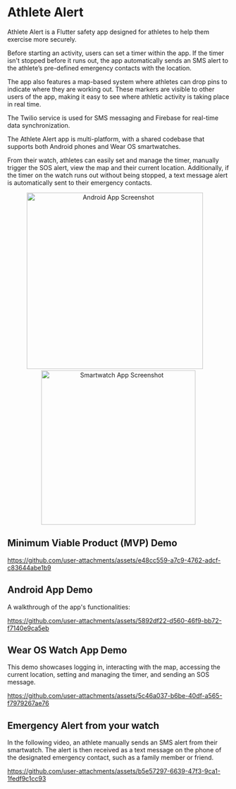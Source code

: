 # Athlete Alert

Athlete Alert is a Flutter safety app designed for athletes to help them exercise more securely. 

Before starting an activity, users can set a timer within the app. If the timer isn't stopped before it runs out, the app automatically sends an SMS alert to the athlete’s pre-defined emergency contacts with the location.

The app also features a map-based system where athletes can drop pins to indicate where they are working out. These markers are visible to other users of the app, making it easy to see where athletic activity is taking place in real time.

The Twilio service is used for SMS messaging and Firebase for real-time data synchronization.

The Athlete Alert app is multi-platform, with a shared codebase that supports both Android phones and Wear OS smartwatches.

From their watch, athletes can easily set and manage the timer, manually trigger the SOS alert, view the map and their current location.
Additionally, if the timer on the watch runs out without being stopped, a text message alert is automatically sent to their emergency contacts.

<p align="center">
<img src="https://user-images.githubusercontent.com/60558136/233142126-8c2c22b1-239b-4088-9669-79a42388c5ef.jpg" alt="Android App Screenshot" width="400"/>
&nbsp;&nbsp;&nbsp;
<img src="https://user-images.githubusercontent.com/60558136/233143520-9d928334-ecce-4ca4-b39b-ebd76abab96d.png" alt="Smartwatch App Screenshot" width="350"/>
</p>

## Minimum Viable Product (MVP) Demo

https://github.com/user-attachments/assets/e48cc559-a7c9-4762-adcf-c83644abe1b9

## Android App Demo

A walkthrough of the app's functionalities:

https://github.com/user-attachments/assets/5892df22-d560-46f9-bb72-f7140e9ca5eb


## Wear OS Watch App Demo

This demo showcases logging in, interacting with the map, accessing the current location, setting and managing the timer, and sending an SOS message.

https://github.com/user-attachments/assets/5c46a037-b6be-40df-a565-f7979267ae76


## Emergency Alert from your watch

In the following video, an athlete manually sends an SMS alert from their smartwatch. The alert is then received as a text message on the phone of the designated emergency contact, such as a family member or friend.

https://github.com/user-attachments/assets/b5e57297-6639-47f3-9ca1-1fedf9c1cc93
